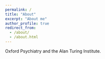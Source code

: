 ```yaml
---
permalink: /
title: "About"
excerpt: "About me"
author_profile: true
redirect_from: 
  - /about/
  - /about.html
---
```


Oxford Psychiatry and the Alan Turing Institute. 